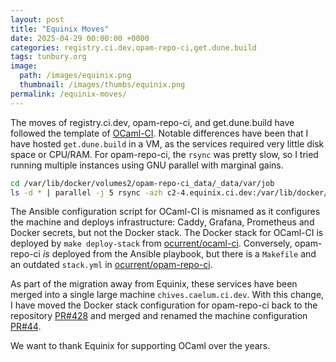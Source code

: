```yaml
---
layout: post
title: "Equinix Moves"
date: 2025-04-29 00:00:00 +0000
categories: registry.ci.dev,opam-repo-ci,get.dune.build
tags: tunbury.org
image:
  path: /images/equinix.png
  thumbnail: /images/thumbs/equinix.png
permalink: /equinix-moves/
---
```


The moves of registry.ci.dev, opam-repo-ci, and get.dune.build have followed the template of [OCaml-CI](https://www.tunbury.org/ocaml-ci/). Notable differences have been that I have hosted `get.dune.build` in a VM, as the services required very little disk space or CPU/RAM. For opam-repo-ci, the `rsync` was pretty slow, so I tried running multiple instances using GNU parallel with marginal gains.

```sh
cd /var/lib/docker/volumes2/opam-repo-ci_data/_data/var/job
ls -d * | parallel -j 5 rsync -azh c2-4.equinix.ci.dev:/var/lib/docker/volumes/opam-repo-ci_data/_data/var/job/{}/ {}/
```

The Ansible configuration script for OCaml-CI is misnamed as it configures the machine and deploys infrastructure: Caddy, Grafana, Prometheus and Docker secrets, but not the Docker stack. The Docker stack for OCaml-CI is deployed by `make deploy-stack` from [ocurrent/ocaml-ci](https://github.com/ocurrent/ocaml-ci). Conversely, opam-repo-ci _is_ deployed from the Ansible playbook, but there is a `Makefile` and an outdated `stack.yml` in [ocurrent/opam-repo-ci](https://github.com/ocurrent/opam-repo-ci).

As part of the migration away from Equinix, these services have been merged into a single large machine `chives.caelum.ci.dev`. With this change, I have moved the Docker stack configuration for opam-repo-ci back to the repository [PR#428](https://github.com/ocurrent/opam-repo-ci/pull/428) and merged and renamed the machine configuration [PR#44](https://github.com/mtelvers/ansible/pull/44).

We want to thank Equinix for supporting OCaml over the years.
